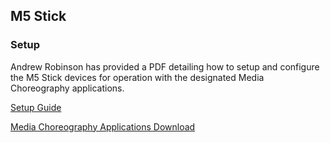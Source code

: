 ## M5 Stick

### Setup

Andrew Robinson has provided a PDF detailing how to setup and configure the M5 Stick devices for operation with the designated Media Choreography applications.

<a href="synthesis-asu-tml.github.io/Mated-Objects/docs/M5%20Stick%20Setup%20Guide.pdf" target="_blank">Setup Guide</a>

[Media Choreography Applications Download](https://drive.google.com/drive/folders/1Jm1LXCb6_aPaMqAk0uplhBj-lXJRRrm2?usp=sharing)
